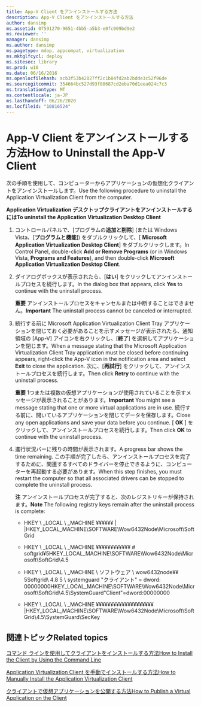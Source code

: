 ```yaml
---
title: App-V Client をアンインストールする方法
description: App-V Client をアンインストールする方法
author: dansimp
ms.assetid: 07591270-9651-4bb5-a5b3-e0fc009bd9e2
ms.reviewer: ''
manager: dansimp
ms.author: dansimp
ms.pagetype: mdop, appcompat, virtualization
ms.mktglfcycl: deploy
ms.sitesec: library
ms.prod: w10
ms.date: 06/16/2016
ms.openlocfilehash: acb3f53b42027ff2c1b84fd2ab2bdde3c52f96de
ms.sourcegitcommit: 354664bc527d93f80687cd2eba70d1eea024c7c3
ms.translationtype: MT
ms.contentlocale: ja-JP
ms.lasthandoff: 06/26/2020
ms.locfileid: "10816524"
---
```

# <span data-ttu-id="bcd43-103">App-V Client をアンインストールする方法</span><span class="sxs-lookup"><span data-stu-id="bcd43-103">How to Uninstall the App-V Client</span></span>


<span data-ttu-id="bcd43-104">次の手順を使用して、コンピューターからアプリケーションの仮想化クライアントをアンインストールします。</span><span class="sxs-lookup"><span data-stu-id="bcd43-104">Use the following procedure to uninstall the Application Virtualization Client from the computer.</span></span>

**<span data-ttu-id="bcd43-105">Application Virtualization デスクトップクライアントをアンインストールするには</span><span class="sxs-lookup"><span data-stu-id="bcd43-105">To uninstall the Application Virtualization Desktop Client</span></span>**

1.  <span data-ttu-id="bcd43-106">コントロールパネルで、[プログラムの**追加と削除**] (または Windows Vista、[**プログラムと機能**]) をダブルクリックして、[ **Microsoft Application Virtualization Desktop Client**] をダブルクリックします。</span><span class="sxs-lookup"><span data-stu-id="bcd43-106">In Control Panel, double-click **Add or Remove Programs** (or in Windows Vista, **Programs and Features**), and then double-click **Microsoft Application Virtualization Desktop Client**.</span></span>

2.  <span data-ttu-id="bcd43-107">ダイアログボックスが表示されたら、[**はい**] をクリックしてアンインストールプロセスを続行します。</span><span class="sxs-lookup"><span data-stu-id="bcd43-107">In the dialog box that appears, click **Yes** to continue with the uninstall process.</span></span>

    <span data-ttu-id="bcd43-108">**重要** アンインストールプロセスをキャンセルまたは中断することはできません。</span><span class="sxs-lookup"><span data-stu-id="bcd43-108">**Important** The uninstall process cannot be canceled or interrupted.</span></span>

     

3.  <span data-ttu-id="bcd43-109">続行する前に Microsoft Application Virtualization Client Tray アプリケーションを閉じておく必要があることを示すメッセージが表示されたら、通知領域の [App-V] アイコンを右クリックし、[**終了**] を選択してアプリケーションを閉じます。</span><span class="sxs-lookup"><span data-stu-id="bcd43-109">When a message stating that the Microsoft Application Virtualization Client Tray application must be closed before continuing appears, right-click the App-V icon in the notification area and select **Exit** to close the application.</span></span> <span data-ttu-id="bcd43-110">次に、[**再試行**] をクリックして、アンインストールプロセスを続行します。</span><span class="sxs-lookup"><span data-stu-id="bcd43-110">Then click **Retry** to continue with the uninstall process.</span></span>

    <span data-ttu-id="bcd43-111">**重要** 1つまたは複数の仮想アプリケーションが使用されていることを示すメッセージが表示されることがあります。</span><span class="sxs-lookup"><span data-stu-id="bcd43-111">**Important** You might see a message stating that one or more virtual applications are in use.</span></span> <span data-ttu-id="bcd43-112">続行する前に、開いているアプリケーションを閉じてデータを保存します。</span><span class="sxs-lookup"><span data-stu-id="bcd43-112">Close any open applications and save your data before you continue.</span></span> <span data-ttu-id="bcd43-113">[ **OK** ] をクリックして、アンインストールプロセスを続行します。</span><span class="sxs-lookup"><span data-stu-id="bcd43-113">Then click **OK** to continue with the uninstall process.</span></span>

     

4.  <span data-ttu-id="bcd43-114">進行状況バーに残りの時間が表示されます。</span><span class="sxs-lookup"><span data-stu-id="bcd43-114">A progress bar shows the time remaining.</span></span> <span data-ttu-id="bcd43-115">この手順が完了したら、アンインストールプロセスを完了するために、関連するすべてのドライバーを停止できるように、コンピューターを再起動する必要があります。</span><span class="sxs-lookup"><span data-stu-id="bcd43-115">When this step finishes, you must restart the computer so that all associated drivers can be stopped to complete the uninstall process.</span></span>

    <span data-ttu-id="bcd43-116">**注** アンインストールプロセスが完了すると、次のレジストリキーが保持されます。</span><span class="sxs-lookup"><span data-stu-id="bcd43-116">**Note** The following registry keys remain after the uninstall process is complete:</span></span>

    -   <span data-ttu-id="bcd43-117">HKEY \ _LOCAL \ _MACHINE ¥¥¥¥¥¥ | |</span><span class="sxs-lookup"><span data-stu-id="bcd43-117">HKEY\_LOCAL\_MACHINE\\SOFTWARE\\Wow6432Node\\Microsoft\\SoftGrid</span></span>

    -   <span data-ttu-id="bcd43-118">HKEY \ _LOCAL \ _MACHINE ¥¥¥¥¥¥¥¥¥¥¥¥ # softgrid¥5</span><span class="sxs-lookup"><span data-stu-id="bcd43-118">HKEY\_LOCAL\_MACHINE\\SOFTWARE\\Wow6432Node\\Microsoft\\SoftGrid\\4.5</span></span>

    -   <span data-ttu-id="bcd43-119">HKEY \ _LOCAL \ _MACHINE \ ソフトウェア \\ wow6432node¥¥ 5Softgrid\\ 4.8 5 \ systemguard "クライアント" = dword: 00000000</span><span class="sxs-lookup"><span data-stu-id="bcd43-119">HKEY\_LOCAL\_MACHINE\\SOFTWARE\\Wow6432Node\\Microsoft\\SoftGrid\\4.5\\SystemGuard"Client"=dword:00000000</span></span>

    -   <span data-ttu-id="bcd43-120">HKEY \ _LOCAL \ _MACHINE ¥¥¥¥¥¥¥¥¥¥¥¥¥¥¥¥¥¥¥¥ |</span><span class="sxs-lookup"><span data-stu-id="bcd43-120">HKEY\_LOCAL\_MACHINE\\SOFTWARE\\Wow6432Node\\Microsoft\\SoftGrid\\4.5\\SystemGuard\\SecKey</span></span>

     

## <span data-ttu-id="bcd43-121">関連トピック</span><span class="sxs-lookup"><span data-stu-id="bcd43-121">Related topics</span></span>


[<span data-ttu-id="bcd43-122">コマンド ラインを使用してクライアントをインストールする方法</span><span class="sxs-lookup"><span data-stu-id="bcd43-122">How to Install the Client by Using the Command Line</span></span>](how-to-install-the-client-by-using-the-command-line-new.md)

[<span data-ttu-id="bcd43-123">Application Virtualization Client を手動でインストールする方法</span><span class="sxs-lookup"><span data-stu-id="bcd43-123">How to Manually Install the Application Virtualization Client</span></span>](how-to-manually-install-the-application-virtualization-client.md)

[<span data-ttu-id="bcd43-124">クライアントで仮想アプリケーションを公開する方法</span><span class="sxs-lookup"><span data-stu-id="bcd43-124">How to Publish a Virtual Application on the Client</span></span>](how-to-publish-a-virtual-application-on-the-client.md)

 

 






